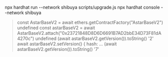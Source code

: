 npx hardhat run --network shibuya scripts/upgrade.js
npx hardhat console --network shibuya
> const AstarBaseV2 = await ethers.getContractFactory("AstarBaseV2")
undefined
> const astarBaseV2 = await AstarBaseV2.attach("0x23721848D8D6D6691B7AD2bbE34D73F81dA4270c")
undefined
> (await astarBaseV2.getVersion()).toString()
'2'
> await astarBaseV2.setVersion()
{ hash:
...
> (await astarBaseV2.getVersion()).toString()
'7'